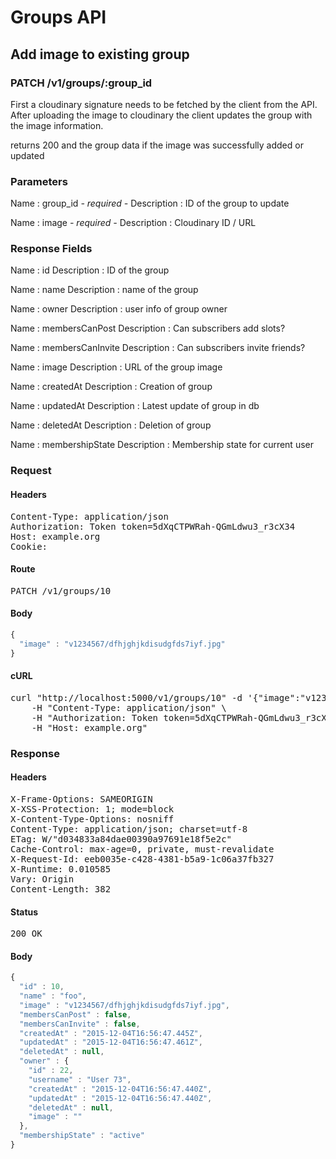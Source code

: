 # Groups API

## Add image to existing group

### PATCH /v1/groups/:group_id

First a cloudinary signature needs to be fetched by the client from the API. After uploading the image to cloudinary the client updates the group with the image information.

returns 200 and the group data if the image was successfully added or updated

### Parameters

Name : group_id *- required -*
Description : ID of the group to update

Name : image *- required -*
Description : Cloudinary ID / URL


### Response Fields

Name : id
Description : ID of the group

Name : name
Description : name of the group

Name : owner
Description : user info of group owner

Name : membersCanPost
Description : Can subscribers add slots?

Name : membersCanInvite
Description : Can subscribers invite friends?

Name : image
Description : URL of the group image

Name : createdAt
Description : Creation of group

Name : updatedAt
Description : Latest update of group in db

Name : deletedAt
Description : Deletion of group

Name : membershipState
Description : Membership state for current user

### Request

#### Headers

<pre>Content-Type: application/json
Authorization: Token token=5dXqCTPWRah-QGmLdwu3_r3cX34
Host: example.org
Cookie: </pre>

#### Route

<pre>PATCH /v1/groups/10</pre>

#### Body
```javascript
{
  "image" : "v1234567/dfhjghjkdisudgfds7iyf.jpg"
}
```


#### cURL

<pre class="request">curl &quot;http://localhost:5000/v1/groups/10&quot; -d &#39;{&quot;image&quot;:&quot;v1234567/dfhjghjkdisudgfds7iyf.jpg&quot;}&#39; -X PATCH \
	-H &quot;Content-Type: application/json&quot; \
	-H &quot;Authorization: Token token=5dXqCTPWRah-QGmLdwu3_r3cX34&quot; \
	-H &quot;Host: example.org&quot;</pre>

### Response

#### Headers

<pre>X-Frame-Options: SAMEORIGIN
X-XSS-Protection: 1; mode=block
X-Content-Type-Options: nosniff
Content-Type: application/json; charset=utf-8
ETag: W/&quot;d034833a84dae00390a97691e18f5e2c&quot;
Cache-Control: max-age=0, private, must-revalidate
X-Request-Id: eeb0035e-c428-4381-b5a9-1c06a37fb327
X-Runtime: 0.010585
Vary: Origin
Content-Length: 382</pre>

#### Status

<pre>200 OK</pre>

#### Body

```javascript
{
  "id" : 10,
  "name" : "foo",
  "image" : "v1234567/dfhjghjkdisudgfds7iyf.jpg",
  "membersCanPost" : false,
  "membersCanInvite" : false,
  "createdAt" : "2015-12-04T16:56:47.445Z",
  "updatedAt" : "2015-12-04T16:56:47.461Z",
  "deletedAt" : null,
  "owner" : {
    "id" : 22,
    "username" : "User 73",
    "createdAt" : "2015-12-04T16:56:47.440Z",
    "updatedAt" : "2015-12-04T16:56:47.440Z",
    "deletedAt" : null,
    "image" : ""
  },
  "membershipState" : "active"
}
```
